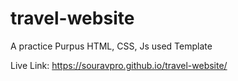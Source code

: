 # travel-website
A practice Purpus HTML, CSS, Js used Template

Live Link: https://souravpro.github.io/travel-website/
